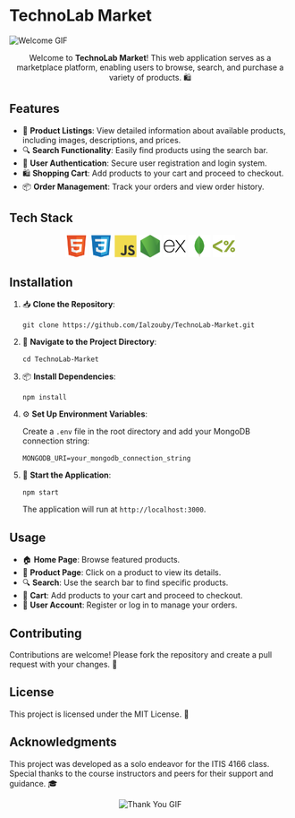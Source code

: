 <!DOCTYPE html>
<html lang="en">

</head>
<body>

<h1>TechnoLab Market</h1>

![Welcome GIF](https://media.giphy.com/media/2C6v4QD5d3YOO4YhID/giphy.gif?cid=790b7611rff6lh11cp2z9sgdww5hkce4fidb09zaxbow75ac&ep=v1_gifs_search&rid=giphy.gif&ct=g)


    
</p>

<p align="center">Welcome to <strong>TechnoLab Market</strong>! This web application serves as a marketplace platform, enabling users to browse, search, and purchase a variety of products. 🛍️</p>

<h2>Features</h2>
<ul>
    <li>🛒 <strong>Product Listings</strong>: View detailed information about available products, including images, descriptions, and prices.</li>
    <li>🔍 <strong>Search Functionality</strong>: Easily find products using the search bar.</li>
    <li>🔐 <strong>User Authentication</strong>: Secure user registration and login system.</li>
    <li>🛍️ <strong>Shopping Cart</strong>: Add products to your cart and proceed to checkout.</li>
    <li>📦 <strong>Order Management</strong>: Track your orders and view order history.</li>
</ul>

<h2>Tech Stack</h2>
<p align="center">
  <img src="https://raw.githubusercontent.com/devicons/devicon/master/icons/html5/html5-original.svg" alt="HTML5" width="40" height="40"/>
  <img src="https://raw.githubusercontent.com/devicons/devicon/master/icons/css3/css3-original.svg" alt="CSS3" width="40" height="40"/>
  <img src="https://raw.githubusercontent.com/devicons/devicon/master/icons/javascript/javascript-original.svg" alt="JavaScript" width="40" height="40"/>
  <img src="https://raw.githubusercontent.com/devicons/devicon/master/icons/nodejs/nodejs-original.svg" alt="Node.js" width="40" height="40"/>
  <img src="https://raw.githubusercontent.com/devicons/devicon/master/icons/express/express-original.svg" alt="Express.js" width="40" height="40"/>
  <img src="https://raw.githubusercontent.com/devicons/devicon/master/icons/mongodb/mongodb-original.svg" alt="MongoDB" width="40" height="40"/>
  <img src="https://raw.githubusercontent.com/devicons/devicon/master/icons/ejs/ejs-original.svg" alt="EJS" width="40" height="40"/>
</p>


<h2>Installation</h2>
<ol>
    <li>📥 <strong>Clone the Repository</strong>:
        <pre><code>git clone https://github.com/Ialzouby/TechnoLab-Market.git</code></pre>
    </li>
    <li>📂 <strong>Navigate to the Project Directory</strong>:
        <pre><code>cd TechnoLab-Market</code></pre>
    </li>
    <li>📦 <strong>Install Dependencies</strong>:
        <pre><code>npm install</code></pre>
    </li>
    <li>⚙️ <strong>Set Up Environment Variables</strong>:
        <p>Create a <code>.env</code> file in the root directory and add your MongoDB connection string:</p>
        <pre><code>MONGODB_URI=your_mongodb_connection_string</code></pre>
    </li>
    <li>🚀 <strong>Start the Application</strong>:
        <pre><code>npm start</code></pre>
        <p>The application will run at <code>http://localhost:3000</code>.</p>
    </li>
</ol>

<h2>Usage</h2>
<ul>
    <li>🏠 <strong>Home Page</strong>: Browse featured products.</li>
    <li>📄 <strong>Product Page</strong>: Click on a product to view its details.</li>
    <li>🔍 <strong>Search</strong>: Use the search bar to find specific products.</li>
    <li>🛒 <strong>Cart</strong>: Add products to your cart and proceed to checkout.</li>
    <li>👤 <strong>User Account</strong>: Register or log in to manage your orders.</li>
</ul>

<h2>Contributing</h2>
<p>Contributions are welcome! Please fork the repository and create a pull request with your changes. 🤝</p>

<h2>License</h2>
<p>This project is licensed under the MIT License. 📄</p>

<h2>Acknowledgments</h2>
<p>This project was developed as a solo endeavor for the ITIS 4166 class. Special thanks to the course instructors and peers for their support and guidance. 🎓</p>

<p align="center">
    <img src="https://media.giphy.com/media/3o7aD2saalBwwftBIY/giphy.gif" alt="Thank You GIF" class="gif">
</p>

</body>
</html>
